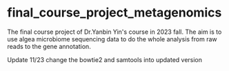 # final_course_project_metagenomics
The final course project of Dr.Yanbin Yin's course in 2023 fall. The aim is to use algea microbiome sequencing data to do the whole analysis from raw reads to the gene annotation.


Update 11/23
change the bowtie2 and samtools into updated version
